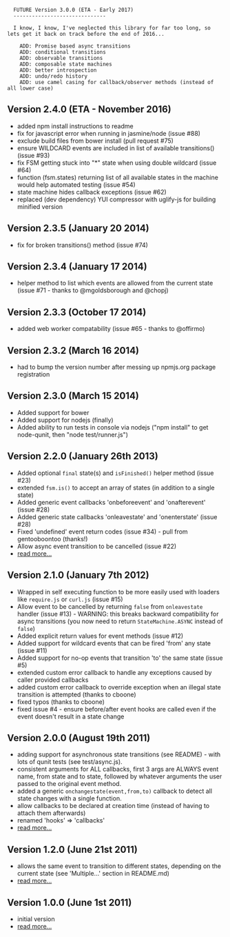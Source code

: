 
      FUTURE Version 3.0.0 (ETA - Early 2017)
      ------------------------------

      I know, I know, I've neglected this library for far too long, so lets get it back on track before the end of 2016...

        ADD: Promise based async transitions
        ADD: conditional transitions
        ADD: observable transitions 
        ADD: composable state machines
        ADD: better introspection
        ADD: undo/redo history
        ADD: use camel casing for callback/observer methods (instead of all lower case)
 
Version 2.4.0 (ETA - November 2016)
-----------------------------------

 * added npm install instructions to readme
 * fix for javascript error when running in jasmine/node (issue #88)
 * exclude build files from bower install (pull request #75)
 * ensure WILDCARD events are included in list of available transitions() (issue #93)
 * fix FSM getting stuck into "*" state when using double wildcard (issue #64)
 * function (fsm.states) returning list of all available states in the machine would help automated testing (issue #54)
 * state machine hides callback exceptions (issue #62)
 * replaced (dev dependency) YUI compressor with uglify-js for building minified version

Version 2.3.5 (January 20 2014)
-------------------------------

 * fix for broken transitions() method (issue #74)

Version 2.3.4 (January 17 2014)
-------------------------------

 * helper method to list which events are allowed from the current state (issue #71 - thanks to @mgoldsborough and @chopj)

Version 2.3.3 (October 17 2014)
-------------------------------

 * added web worker compatability (issue #65 - thanks to @offirmo)

Version 2.3.2 (March 16 2014)
-----------------------------

 * had to bump the version number after messing up npmjs.org package registration

Version 2.3.0 (March 15 2014)
-----------------------------

 * Added support for bower
 * Added support for nodejs (finally)
 * Added ability to run tests in console via nodejs ("npm install" to get node-qunit, then "node test/runner.js")

Version 2.2.0 (January 26th 2013)
---------------------------------
 
 * Added optional `final` state(s) and `isFinished()` helper method (issue #23)
 * extended `fsm.is()` to accept an array of states (in addition to a single state)
 * Added generic event callbacks 'onbeforeevent' and 'onafterevent' (issue #28)
 * Added generic state callbacks 'onleavestate' and 'onenterstate'  (issue #28)
 * Fixed 'undefined' event return codes (issue #34) - pull from gentooboontoo (thanks!)
 * Allow async event transition to be cancelled (issue #22)
 * [read more...](http://codeincomplete.com/posts/2013/1/26/javascript_state_machine_v2_2_0/)

Version 2.1.0 (January 7th 2012)
--------------------------------

 * Wrapped in self executing function to be more easily used with loaders like `require.js` or `curl.js` (issue #15)
 * Allow event to be cancelled by returning `false` from `onleavestate` handler (issue #13) - WARNING: this breaks backward compatibility for async transitions (you now need to return `StateMachine.ASYNC` instead of `false`)
 * Added explicit return values for event methods (issue #12)
 * Added support for wildcard events that can be fired 'from' any state (issue #11)
 * Added support for no-op events that transition 'to' the same state  (issue #5)
 * extended custom error callback to handle any exceptions caused by caller provided callbacks
 * added custom error callback to override exception when an illegal state transition is attempted (thanks to cboone)
 * fixed typos (thanks to cboone)
 * fixed issue #4 - ensure before/after event hooks are called even if the event doesn't result in a state change 

Version 2.0.0 (August 19th 2011)
--------------------------------

 * adding support for asynchronous state transitions (see README) - with lots of qunit tests (see test/async.js).
 * consistent arguments for ALL callbacks, first 3 args are ALWAYS event name, from state and to state, followed by whatever arguments the user passed to the original event method.
 * added a generic `onchangestate(event,from,to)` callback to detect all state changes with a single function.
 * allow callbacks to be declared at creation time (instead of having to attach them afterwards)
 * renamed 'hooks' => 'callbacks'
 * [read more...](http://codeincomplete.com/posts/2011/8/19/javascript_state_machine_v2/)

Version 1.2.0 (June 21st 2011)
------------------------------
 * allows the same event to transition to different states, depending on the current state (see 'Multiple...' section in README.md)
 * [read more...](http://codeincomplete.com/posts/2011/6/21/javascript_state_machine_v1_2_0/)

Version 1.0.0 (June 1st 2011)
-----------------------------
 * initial version
 * [read more...](http://codeincomplete.com/posts/2011/6/1/javascript_state_machine/)
